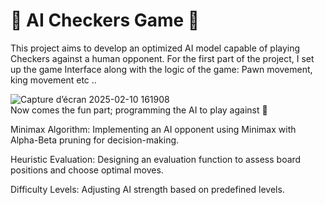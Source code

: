 # 🚀 AI Checkers Game 🚀
This project aims to develop an optimized AI model capable of playing Checkers against a human opponent.
For the first part of the project, I set up the game Interface along with the logic of the game: Pawn movement, king movement etc ..  

![Capture d’écran 2025-02-10 161908](https://github.com/user-attachments/assets/87688636-0a39-443d-8266-e1523df19ceb)  
Now comes the fun part; programming the AI to play against 🤖  

Minimax Algorithm: Implementing an AI opponent using Minimax with Alpha-Beta pruning for decision-making.  

Heuristic Evaluation: Designing an evaluation function to assess board positions and choose optimal moves.  

Difficulty Levels: Adjusting AI strength based on predefined levels.  
